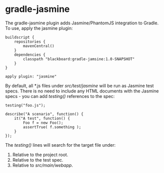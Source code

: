 gradle-jasmine
==============

The gradle-jasmine plugin adds Jasmine/PhantomJS integration to Gradle.  To use, apply the jasmine plugin:

    buildscript {
        repositories {
            mavenCentral()
        }
        dependencies {
            classpath "blackboard:gradle-jamsine:1.0-SNAPSHOT"
        }
    }

    apply plugin: "jasmine"

By default, all \*.js files under *src/test/jasmine* will be run as Jasmine test specs.  There is no need to include
any HTML documents with the Jasmine specs - you can add *testing()* references to the spec:

    testing("foo.js");

    describe("A scenario", function() {
        it("A test", function() {
            Foo f = new Foo();
            assertTrue( f.something );
        }
    });

The *testing()* lines will search for the target file under:

1. Relative to the project root.
2. Relative to the test spec.
3. Relative to *src/main/webapp*.